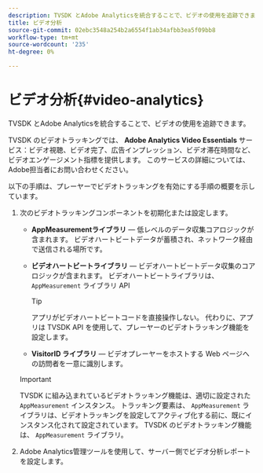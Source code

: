 ```yaml
---
description: TVSDK とAdobe Analyticsを統合することで、ビデオの使用を追跡できます。
title: ビデオ分析
source-git-commit: 02ebc3548a254b2a6554f1ab34afbb3ea5f09bb8
workflow-type: tm+mt
source-wordcount: '235'
ht-degree: 0%

---
```


# ビデオ分析{#video-analytics}

TVSDK とAdobe Analyticsを統合することで、ビデオの使用を追跡できます。

TVSDK のビデオトラッキングでは、 **Adobe Analytics Video Essentials** サービス：ビデオ視聴、ビデオ完了、広告インプレッション、ビデオ滞在時間など、ビデオエンゲージメント指標を提供します。 このサービスの詳細については、Adobe担当者にお問い合わせください。

以下の手順は、プレーヤーでビデオトラッキングを有効にする手順の概要を示しています。

1. 次のビデオトラッキングコンポーネントを初期化または設定します。

   * **AppMeasurementライブラリ**  — 低レベルのデータ収集コアロジックが含まれます。 ビデオハートビートデータが蓄積され、ネットワーク経由で送信される場所です。
   * **ビデオハートビートライブラリ**  — ビデオハートビートデータ収集のコアロジックが含まれます。 ビデオハートビートライブラリは、 `AppMeasurement` ライブラリ API

     >[!TIP]
     >
     >アプリがビデオハートビートコードを直接操作しない。 代わりに、アプリは TVSDK API を使用して、プレーヤーのビデオトラッキング機能を設定します。

   * **VisitorID ライブラリ**  — ビデオプレーヤーをホストする Web ページへの訪問者を一意に識別します。

   >[!IMPORTANT]
   >
   >TVSDK に組み込まれているビデオトラッキング機能は、適切に設定された `AppMeasurement` インスタンス。 トラッキング要素は、 `AppMeasurement` ライブラリは、ビデオトラッキングを設定してアクティブ化する前に、既にインスタンス化されて設定されています。 TVSDK のビデオトラッキング機能は、 `AppMeasurement` ライブラリ。

1. Adobe Analytics管理ツールを使用して、サーバー側でビデオ分析レポートを設定します。
